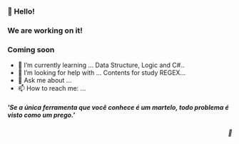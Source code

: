 <!--
**BrunoFreschi/BrunoFreschi** is a ✨ _special_ ✨ repository because its `README.md` (this file) appears on your GitHub profile.
Here are some ideas to get you started:
- 🔭 I’m currently working on ....
- 👯 I’m looking to collaborate on ...

- 😄 Pronouns: ...
- ⚡ Fun fact: ...
-->
<h3 align="left">👋 Hello!</h3>

<h3 align="left">We are working on it! </h1>
<h3 align="left">Coming soon</h3>

<!--
<p align="center">
  <img src="https://github-profile-trophy.vercel.app/?username=BrunoFreschi&title=Commit,Followers,Stars&theme=onedark&row=1&column=3&no-bg=true&margin-w=15&no-frame=true" alt="BrunoFreschi"/></a>
  <br>
</p>
-->
- 🌱 I’m currently learning ... Data Structure, Logic and C#..
- 🤔 I’m looking for help with ... Contents for study REGEX...
- 💬 Ask me about ...
- 📫 How to reach me: ...


<h5 align="left">'Se a única ferramenta que você conhece é um martelo, todo problema é visto como um prego.'</h5>
<h5 align="right">&#127769;</h5>
